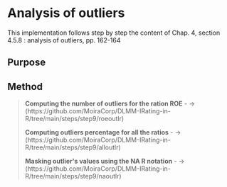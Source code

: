 # Analysis of outliers

This implementation follows step by step the content of Chap. 4, section 4.5.8 :  analysis of outliers, pp. 162-164<br>

## Purpose

## Method

> <p><strong>Computing the number of outliers for the ration ROE</strong> - -> (https://github.com/MoiraCorp/DLMM-IRating-in-R/tree/main/steps/step9/roeoutlr)</p>
> <p><strong>Computing outliers percentage for all the ratios</strong> - -> (https://github.com/MoiraCorp/DLMM-IRating-in-R/tree/main/steps/step9/alloutlr)</p>
> <p><strong>Masking outlier's values using the NA R notation</strong> - -> (https://github.com/MoiraCorp/DLMM-IRating-in-R/tree/main/steps/step9/naoutlr)</p>
